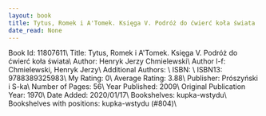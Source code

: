 ```yaml
---
layout: book
title: Tytus, Romek i A'Tomek. Księga V. Podróż do ćwierć koła świata
date_read: None
---
```


Book Id: 11807611\ 
Title: Tytus, Romek i A'Tomek. Księga V. Podróż do ćwierć koła świata\ 
Author: Henryk Jerzy Chmielewski\ 
Author l-f: Chmielewski, Henryk Jerzy\ 
Additional Authors: \ 
ISBN: \ 
ISBN13: 9788389325983\ 
My Rating: 0\ 
Average Rating: 3.88\ 
Publisher: Prószyński i S-ka\ 
Number of Pages: 56\ 
Year Published: 2009\ 
Original Publication Year: 1970\ 
Date Added: 2020/01/17\ 
Bookshelves: kupka-wstydu\ 
Bookshelves with positions: kupka-wstydu (#804)\ 

